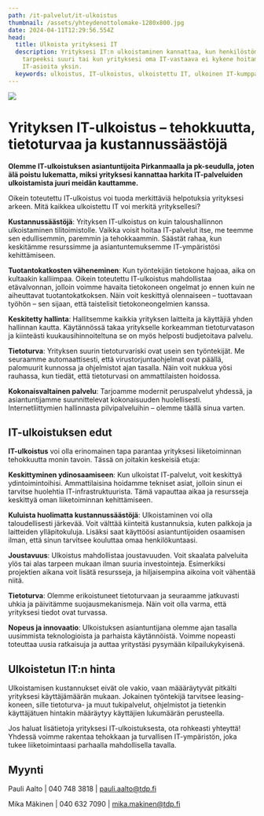 ```yaml
---
path: /it-palvelut/it-ulkoistus
thumbnail: /assets/yhteydenottolomake-1280x800.jpg
date: 2024-04-11T12:29:56.554Z
head:
  title: Ulkoista yrityksesi IT
  description: Yrityksesi IT:n ulkoistaminen kannattaa, kun henkilöstömäärä on
    tarpeeksi suuri tai kun yrityksesi oma IT-vastaava ei kykene hoitamaan
    IT-asioita yksin.
  keywords: ulkoistus, IT-ulkoistus, ulkoistettu IT, ulkoinen IT-kumppani
---
```

![](/assets/yhteydenottolomake-1280x800.jpg)

# Y﻿rityksen IT-ulkoistus – tehokkuutta, tietoturvaa ja kustannussäästöjä

**Olemme IT-ulkoistuksen asiantuntijoita Pirkanmaalla ja pk-seudulla, joten älä poistu lukematta, miksi yrityksesi kannattaa harkita IT-palveluiden ulkoistamista juuri meidän kauttamme.**

Oikein toteutettu IT-ulkoistus voi tuoda merkittäviä helpotuksia yrityksesi arkeen. Mitä kaikkea ulkoistettu IT voi merkitä yrityksellesi?

**Kustannussäästöjä**: Yrityksen IT-ulkoistus on kuin taloushallinnon ulkoistaminen tilitoimistolle. Vaikka voisit hoitaa IT-palvelut itse, me teemme sen edullisemmin, paremmin ja tehokkaammin. Säästät rahaa, kun keskitämme resurssimme ja asiantuntemuksemme IT-ympäristösi kehittämiseen.

**Tuotantokatkosten väheneminen**: Kun työntekijän tietokone hajoaa, aika on kultaakin kalliimpaa. Oikein toteutettu IT-ulkoistus mahdollistaa etävalvonnan, jolloin voimme havaita tietokoneen ongelmat jo ennen kuin ne aiheuttavat tuotantokatkoksen. Näin voit keskittyä olennaiseen – tuottavaan työhön – sen sijaan, että taistelisit tietokoneongelmien kanssa.

**K﻿eskitetty hallinta**: Hallitsemme kaikkia yrityksen laitteita ja käyttäjiä yhden hallinnan kautta. Käytännössä takaa yritykselle korkeamman tietoturvatason ja kiinteästi kuukausihinnoiteltuna se on myös helposti budjetoitava palvelu.

**Tietoturva**: Yrityksen suurin tietoturvariski ovat usein sen työntekijät. Me seuraamme automaattisesti, että virustorjuntaohjelmat ovat päällä, palomuurit kunnossa ja ohjelmistot ajan tasalla. Näin voit nukkua yösi rauhassa, kun tiedät, että tietoturvasi on ammattilaisten hoidossa.

**Kokonaisvaltainen palvelu**: Tarjoamme modernit peruspalvelut yhdessä, ja asiantuntijamme suunnittelevat kokonaisuuden huolellisesti. Internetliittymien hallinnasta pilvipalveluihin – olemme täällä sinua varten.


## I﻿T-ulkoistuksen edut

**IT-ulkoistus** voi olla erinomainen tapa parantaa yrityksesi liiketoiminnan tehokkuutta monin tavoin. Tässä on joitakin keskeisiä etuja:

**Keskittyminen ydinosaamiseen**: Kun ulkoistat IT-palvelut, voit keskittyä ydintoimintoihisi. Ammattilaisina hoidamme tekniset asiat, jolloin sinun ei tarvitse huolehtia IT-infrastruktuurista. Tämä vapauttaa aikaa ja resursseja keskittyä oman liiketoiminnan kehittämiseen. 

**Kuluista huolimatta kustannussäästöjä**: Ulkoistaminen voi olla taloudellisesti järkevää. Voit välttää kiinteitä kustannuksia, kuten palkkoja ja laitteiden ylläpitokuluja. Lisäksi saat käyttöösi asiantuntijoiden osaamisen ilman, että sinun tarvitsee kouluttaa omaa henkilökuntaasi.

**Joustavuus**: Ulkoistus mahdollistaa joustavuuden. Voit skaalata palveluita ylös tai alas tarpeen mukaan ilman suuria investointeja. Esimerkiksi projektien aikana voit lisätä resursseja, ja hiljaisempina aikoina voit vähentää niitä.

**Tietoturva**: Olemme erikoistuneet tietoturvaan ja seuraamme jatkuvasti uhkia ja päivitämme suojausmekanismeja. Näin voit olla varma, että yrityksesi tiedot ovat turvassa. 

**Nopeus ja innovaatio**: Ulkoistuksen asiantuntijana olemme ajan tasalla uusimmista teknologioista ja parhaista käytännöistä. Voimme nopeasti toteuttaa uusia ratkaisuja ja auttaa yritystäsi pysymään kilpailukykyisenä.  

## Ulkoistetun IT:n hinta

U﻿lkoistamisen kustannukset eivät ole vakio, vaan määäräytyvät pitkälti yrityksesi käyttäjämäärän mukaan. Jokainen työntekijä tarvitsee leasing-koneen, sille tietoturva- ja muut tukipalvelut, ohjelmistot ja tietenkin käyttäjätuen hintakin määräytyy käyttäjien lukumäärän perusteella.

Jos haluat lisätietoja yrityksesi IT-ulkoistuksesta, ota rohkeasti yhteyttä! Yhdessä voimme rakentaa tehokkaan ja turvallisen IT-ympäristön, joka tukee liiketoimintaasi parhaalla mahdollisella tavalla.

## Myynti

P﻿auli Aalto | 040 748 3818 | pauli.aalto@tdp.fi

M﻿ika Mäkinen | 040 632 7090 | mika.makinen@tdp.fi